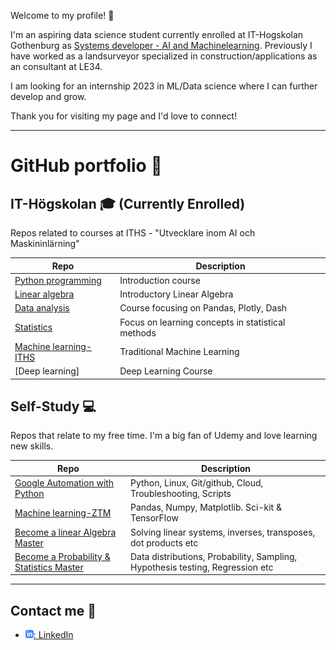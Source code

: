 Welcome to my profile! :robot:

I'm an aspiring data science student currently enrolled at IT-Hogskolan Gothenburg as [Systems developer - AI and Machinelearning][iths-ai]. Previously I have worked as a landsurveyor specialized in construction/applications as an consultant at LE34.

I am looking for an internship 2023 in ML/Data science where I can further develop and grow.

Thank you for visiting my page and I'd love to connect!

---

# GitHub portfolio :briefcase:
## IT-Högskolan :mortar_board: (Currently Enrolled)
Repos related to courses at ITHS - "Utvecklare inom AI och Maskininlärning"

| Repo                                | Description                        |
| ------------------------------      | ---------------------------------- |
| [Python programming][pytprog]       | Introduction course     |
| [Linear algebra][lin_alg]          | Introductory Linear Algebra  |
| [Data analysis][data_analysis]     | Course focusing on Pandas, Plotly, Dash    |
| [Statistics][stat]     | Focus on learning concepts in statistical methods    |
| [Machine learning-ITHS][ml-iths]    | Traditional Machine Learning       |
| [Deep learning]<!--[dl]-->           | Deep Learning Course               |

[iths-ai]: https://www.iths.se/utbildningar/utvecklare-inom-ai-och-maskininlarning/
[pytprog]: https://github.com/smlatic/Python-Edin-Smlatic
[data_analysis]: https://github.com/smlatic/Databehandling-Edin-Smlatic
[stat]: https://github.com/smlatic/statistiska-metoder-workfolder
[ml-iths]: https://github.com/smlatic/Machine-Learning-ITHS
<!--[dl]: https://github.com/kokchun/Deep-learning-AI21  -->
[lin_alg]: https://github.com/kokchun/Linjar-algebra-21


## Self-Study :computer:
Repos that relate to my free time. I'm a big fan of Udemy and love learning new skills.

| Repo                    | Description                                   |
| ------------------------------ | --------------------------------------------- |
| [Google Automation with Python][go] | Python, Linux, Git/github, Cloud, Troubleshooting, Scripts |
| [Machine learning-ZTM][ml-ztm]      | Pandas, Numpy, Matplotlib. Sci-kit & TensorFlow       |
| [Become a linear Algebra Master][lin-krista]      | Solving linear systems, inverses, transposes, dot products etc        |
| [Become a Probability & Statistics Master][stat-krista]      | Data distributions, Probability, Sampling, Hypothesis testing, Regression etc|




[go]: https://github.com/smlatic/Google-it-automation-ES
[ml-ztm]: https://github.com/smlatic/ml_bootcamp
[god]: https://www.coursera.org/professional-certificates/google-data-analytics
[lin-krista]: https://www.udemy.com/course/linear-algebra-course/
[stat-krista]: https://www.udemy.com/course/statistics-probability/


---

## Contact me :iphone:

- [![linkedIn icon](assets/linkedIn-icon.png): LinkedIn][linkedin]

[linkedin]: https://www.linkedin.com/in/edin-smlatic-377251173/

